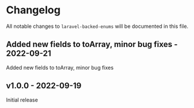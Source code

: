 # Changelog

All notable changes to `laravel-backed-enums` will be documented in this file.

## Added new fields to toArray, minor bug fixes - 2022-09-21

Added new fields to toArray, minor bug fixes

## v1.0.0 - 2022-09-19

Initial release

